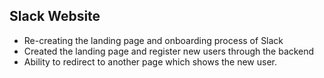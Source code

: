 ## Slack Website 

- Re-creating the landing page and onboarding process of Slack
- Created the landing page and register new users through the backend 
- Ability to redirect to another page which shows the new user. 

